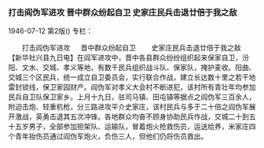### 打击阎伪军进攻  晋中群众纷起自卫  史家庄民兵击退廿倍于我之敌

1946-07-12
第2版()
专栏：

　　打击阎伪军进攻
　  晋中群众纷起自卫
　　史家庄民兵击退廿倍于我之敌
    【新华社兴县九日电】在阎军进攻中，晋中各县群众纷纷组织起来保家自卫，汾阳、文水、交城、孝义等地，有数千民兵组织战斗队、保家队，掩护麦收。阳曲、交城三个区民兵，统一成立自卫委员会，实行联合作战，建立长达数十里之若干地雷封锁线，保卫家园财产。阎伪军对孝义大会村不断进犯，该村所有青壮年均参加民兵自卫队保卫家乡。上月十九日，驻司马镇、田屯镇等据点之阎伪军三百余人，附迫击炮、轻重机枪，分三路进攻平介史家庄，该村民兵与多于二十倍之阎伪军展开激战，英勇击退其五次冲锋。各地群众均奋不顾身协助民兵作战，交城二十到五十五岁男子，全部参加担架队、运输队，冒着炮火抢救伤员，运送给养，米家庄四个青年抬伤员通过阎伪军炮火，负伤三人，但他们仍将伤员救出。
